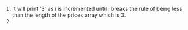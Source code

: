 1. It will print '3' as i is incremented until i breaks the rule of being less than the length of the prices array which is 3.
2. 